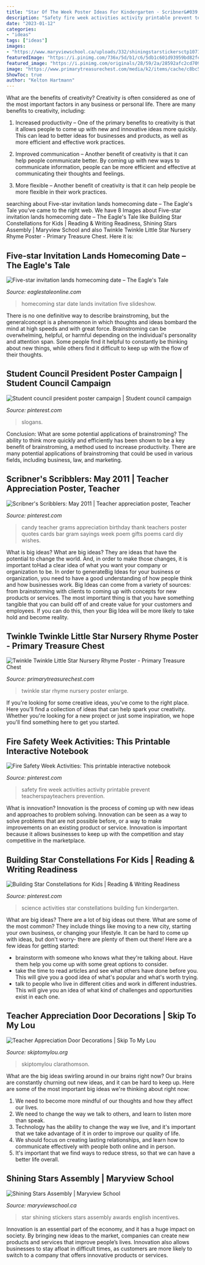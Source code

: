 ```yaml
---
title: "Star Of The Week Poster Ideas For Kindergarten - Scribner&#039;s Scribblers: May 2011"
description: "Safety fire week activities activity printable prevent teacherspayteachers prevention"
date: "2023-01-12"
categories:
- "ideas"
tags: ["ideas"]
images:
- "https://www.maryviewschool.ca/uploads/332/shiningstarstickersctp1071.jpg"
featuredImage: "https://i.pinimg.com/736x/5d/b1/c6/5db1c601d93959bd82fe78c777151075--birthday-candy-grams-th-birthday.jpg"
featured_image: "https://i.pinimg.com/originals/28/59/2a/28592afc2cd70949b33fe0311570824b.jpg"
image: "https://www.primarytreasurechest.com/media/k2/items/cache/c8bc579716d220284dabf41e7ca6a091_L.jpg"
ShowToc: true
author: "Kelton Hartmann"
---
```



What are the benefits of creativity?
Creativity is often considered as one of the most important factors in any business or personal life. There are many benefits to creativity, including: 
1. Increased productivity – One of the primary benefits to creativity is that it allows people to come up with new and innovative ideas more quickly. This can lead to better ideas for businesses and products, as well as more efficient and effective work practices.

2. Improved communication – Another benefit of creativity is that it can help people communicate better. By coming up with new ways to communicate information, people can be more efficient and effective at communicating their thoughts and feelings.

3. More flexible – Another benefit of creativity is that it can help people be more flexible in their work practices.

	

		
searching about Five-star invitation lands homecoming date – The Eagle&#039;s Tale you've came to the right web. We have 8 Images about Five-star invitation lands homecoming date – The Eagle&#039;s Tale like Building Star Constellations for Kids | Reading &amp; Writing Readiness, Shining Stars Assembly | Maryview School and also Twinkle Twinkle Little Star Nursery Rhyme Poster - Primary Treasure Chest. Here it is:
		
    
## Five-star Invitation Lands Homecoming Date – The Eagle&#039;s Tale

<img loading=lazy src="https://eaglestaleonline.com/wp-content/uploads/2014/10/homecoming-pic-cropped.jpg" onerror="this.onerror=null;this.src='https://tse3.mm.bing.net/th?id=OIP.fTaNrWY9B_W-pVyAkxFuQAHaLH&amp;pid=15.1';" alt="Five-star invitation lands homecoming date – The Eagle&#039;s Tale">

_Source: eaglestaleonline.com_

>homecoming star date lands invitation five slideshow. 

	

There is no one definitive way to describe brainstroming, but the generalconcept is a phenomenon in which thoughts and ideas bombard the mind at high speeds and with great force. Brainstroming can be overwhelming, helpful, or harmful depending on the individual's personality and attention span. Some people find it helpful to constantly be thinking about new things, while others find it difficult to keep up with the flow of their thoughts.

    
## Student Council President Poster Campaign | Student Council Campaign

<img loading=lazy src="https://i.pinimg.com/originals/28/59/2a/28592afc2cd70949b33fe0311570824b.jpg" onerror="this.onerror=null;this.src='https://tse1.mm.bing.net/th?id=OIP.UF9kdauWtiVSEoCBN3OwqAHaNK&amp;pid=15.1';" alt="Student council president poster campaign | Student council campaign">

_Source: pinterest.com_

>slogans. 

	

Conclusion: What are some potential applications of brainstroming?
The ability to think more quickly and efficiently has been shown to be a key benefit of brainstroming, a method used to increase productivity. There are many potential applications of brainstroming that could be used in various fields, including business, law, and marketing.

    
## Scribner&#039;s Scribblers: May 2011 | Teacher Appreciation Poster, Teacher

<img loading=lazy src="https://i.pinimg.com/736x/5d/b1/c6/5db1c601d93959bd82fe78c777151075--birthday-candy-grams-th-birthday.jpg" onerror="this.onerror=null;this.src='https://tse2.mm.bing.net/th?id=OIP.l1M2DyJeMHAj0m3OhtbSvwHaJ3&amp;pid=15.1';" alt="Scribner&#039;s Scribblers: May 2011 | Teacher appreciation poster, Teacher">

_Source: pinterest.com_

>candy teacher grams appreciation birthday thank teachers poster quotes cards bar gram sayings week poem gifts poems card diy wishes. 

	

What is big ideas?
What are big ideas? They are ideas that have the potential to change the world. And, in order to make those changes, it is important toHad a clear idea of what you want your company or organization to be.  In order to generateBig Ideas for your business or organization, you need to have a good understanding of how people think and how businesses work. Big Ideas can come from a variety of sources: from brainstorming with clients to coming up with concepts for new products or services.
The most important thing is that you have something tangible that you can build off of and create value for your customers and employees. If you can do this, then your Big Idea will be more likely to take hold and become reality.

    
## Twinkle Twinkle Little Star Nursery Rhyme Poster - Primary Treasure Chest

<img loading=lazy src="https://www.primarytreasurechest.com/media/k2/items/cache/c8bc579716d220284dabf41e7ca6a091_L.jpg" onerror="this.onerror=null;this.src='https://tse2.mm.bing.net/th?id=OIP.G3vznsLP17-W1SUlA4ljbwHaHa&amp;pid=15.1';" alt="Twinkle Twinkle Little Star Nursery Rhyme Poster - Primary Treasure Chest">

_Source: primarytreasurechest.com_

>twinkle star rhyme nursery poster enlarge. 

	

If you're looking for some creative ideas, you've come to the right place. Here you'll find a collection of ideas that can help spark your creativity. Whether you're looking for a new project or just some inspiration, we hope you'll find something here to get you started.

    
## Fire Safety Week Activities: This Printable Interactive Notebook

<img loading=lazy src="https://i.pinimg.com/736x/c7/66/bc/c766bc8f57a6cab1518de6b16ff38422--teacher-forms-safety-week.jpg" onerror="this.onerror=null;this.src='https://tse4.mm.bing.net/th?id=OIP.wm-_P8MR-uIzDlRZcqZWaQHaM9&amp;pid=15.1';" alt="Fire Safety Week Activities: This printable interactive notebook">

_Source: pinterest.com_

>safety fire week activities activity printable prevent teacherspayteachers prevention. 

	

What is innovation?
Innovation is the process of coming up with new ideas and approaches to problem solving. Innovation can be seen as a way to solve problems that are not possible before, or a way to make improvements on an existing product or service. Innovation is important because it allows businesses to keep up with the competition and stay competitive in the marketplace.

    
## Building Star Constellations For Kids | Reading &amp; Writing Readiness

<img loading=lazy src="https://i.pinimg.com/736x/2c/b2/f7/2cb2f7c8eb1a2caea14c3b2507407619--kid-science-activities-science-fun.jpg?b=t" onerror="this.onerror=null;this.src='https://tse4.mm.bing.net/th?id=OIP.asUB7bAttbGjH5xNNF7luwHaPa&amp;pid=15.1';" alt="Building Star Constellations for Kids | Reading &amp; Writing Readiness">

_Source: pinterest.com_

>science activities star constellations building fun kindergarten. 

	

What are big ideas?
There are a lot of big ideas out there. What are some of the most common? They include things like moving to a new city, starting your own business, or changing your lifestyle. It can be hard to come up with ideas, but don't worry- there are plenty of them out there! Here are a few ideas for getting started: 
- brainstorm with someone who knows what they're talking about. Have them help you come up with some great options to consider. 
- take the time to read articles and see what others have done before you. This will give you a good idea of what's popular and what's worth trying. 
- talk to people who live in different cities and work in different industries. This will give you an idea of what kind of challenges and opportunities exist in each one.

    
## Teacher Appreciation Door Decorations | Skip To My Lou

<img loading=lazy src="https://www.skiptomylou.org/wp-content/uploads/2009/04/teacherappreciationdoor6.jpg" onerror="this.onerror=null;this.src='https://tse1.mm.bing.net/th?id=OIP.e7cTy04_XG_Wo9qRiRgN3wAAAA&amp;pid=15.1';" alt="Teacher Appreciation Door Decorations | Skip To My Lou">

_Source: skiptomylou.org_

>skiptomylou clarathomson. 

	

What are the big ideas swirling around in our brains right now?
Our brains are constantly churning out new ideas, and it can be hard to keep up. Here are some of the most important big ideas we're thinking about right now: 
1. We need to become more mindful of our thoughts and how they affect our lives. 
2. We need to change the way we talk to others, and learn to listen more than speak. 
3. Technology has the ability to change the way we live, and it's important that we take advantage of it in order to improve our quality of life. 
4. We should focus on creating lasting relationships, and learn how to communicate effectively with people both online and in person. 
5. It's important that we find ways to reduce stress, so that we can have a better life overall.

    
## Shining Stars Assembly | Maryview School

<img loading=lazy src="https://www.maryviewschool.ca/uploads/332/shiningstarstickersctp1071.jpg" onerror="this.onerror=null;this.src='https://tse3.mm.bing.net/th?id=OIP.D37A3uOJzjqilIjRTvo2eAHaHa&amp;pid=15.1';" alt="Shining Stars Assembly | Maryview School">

_Source: maryviewschool.ca_

>star shining stickers stars assembly awards english incentives. 

	

Innovation is an essential part of the economy, and it has a huge impact on society. By bringing new ideas to the market, companies can create new products and services that improve people’s lives. Innovation also allows businesses to stay afloat in difficult times, as customers are more likely to switch to a company that offers innovative products or services.

